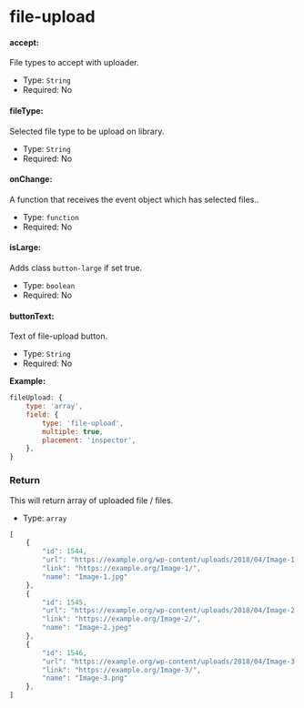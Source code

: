 # file-upload

#### accept:

File types to accept with uploader.

- Type: `String`
- Required: No

#### fileType:

Selected file type to be upload on library.

- Type: `String`
- Required: No

#### onChange:

A function that receives the event object which has selected files..

- Type: `function`
- Required: No

#### isLarge:

Adds class `button-large` if set true.

- Type: `boolean`
- Required: No

#### buttonText:

Text of file-upload button.

- Type: `String`
- Required: No

**Example:**

```js
fileUpload: {
    type: 'array',
    field: {
        type: 'file-upload',
        multiple: true,
        placement: 'inspector',
    },
}
```

### Return

This will return array of uploaded file / files.

- Type: `array`

```js
[
	{
		"id": 1544,
		"url": "https://example.org/wp-content/uploads/2018/04/Image-1.jpg",
		"link": "https://example.org/Image-1/",
		"name": "Image-1.jpg"
	},
	{
		"id": 1545,
		"url": "https://example.org/wp-content/uploads/2018/04/Image-2.jpeg",
		"link": "https://example.org/Image-2/",
		"name": "Image-2.jpeg"
	},
	{
		"id": 1546,
		"url": "https://example.org/wp-content/uploads/2018/04/Image-3.png",
		"link": "https://example.org/Image-3/",
		"name": "Image-3.png"
	},
]
```
